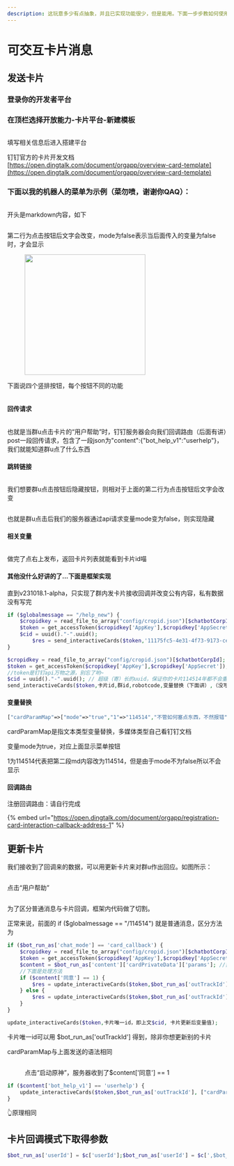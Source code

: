 ```yaml
---
description: 这玩意多少有点抽象，并且已实现功能很少，但是能用。下面一步步教如何使用qwq
---
```


# 可交互卡片消息

## 发送卡片

### 登录你的开发者平台

### 在顶栏选择开放能力-卡片平台-新建模板

<figure><img src="../../.gitbook/assets/image (1).png" alt=""><figcaption></figcaption></figure>

填写相关信息后进入搭建平台

钉钉官方的卡片开发文档[https://open.dingtalk.com/document/orgapp/overview-card-template](https://open.dingtalk.com/document/orgapp/overview-card-template)

### 下面以我的机器人的菜单为示例（菜勿喷，谢谢你QAQ）：

<figure><img src="../../.gitbook/assets/image (2).png" alt=""><figcaption></figcaption></figure>

开头是markdown内容，如下

<figure><img src="../../.gitbook/assets/image (3).png" alt=""><figcaption></figcaption></figure>

第二行为点击按钮后文字会改变，mode为false表示当后面传入的变量为false时，才会显示

<figure><img src="../../.gitbook/assets/image (4).png" alt="" width="277"><figcaption></figcaption></figure>

下面说四个竖排按钮，每个按钮不同的功能

<figure><img src="../../.gitbook/assets/image (5).png" alt=""><figcaption></figcaption></figure>

#### 回传请求

<figure><img src="../../.gitbook/assets/image (8).png" alt=""><figcaption></figcaption></figure>

也就是当群u点击卡片的“用户帮助”时，钉钉服务器会向我们回调路由（后面有讲）post一段回传请求，包含了一段json为"content":{"bot\_help\_v1":"userhelp"}，我们就能知道群u点了什么东西

#### 跳转链接

<figure><img src="../../.gitbook/assets/image (9).png" alt=""><figcaption></figcaption></figure>

我们想要群u点击按钮后隐藏按钮，则相对于上面的第二行为点击按钮后文字会改变

<figure><img src="../../.gitbook/assets/image (10).png" alt=""><figcaption></figcaption></figure>

也就是群u点击后我们的服务器通过api请求变量mode变为false，则实现隐藏

#### 相关变量

<figure><img src="../../.gitbook/assets/image.png" alt=""><figcaption></figcaption></figure>

做完了点右上发布，返回卡片列表就能看到卡片id喵

#### 其他没什么好讲的了...下面是框架实现

直到v231018.1-alpha，只实现了群内发卡片接收回调并改变公有内容，私有数据没有写完

```php
if ($globalmessage == "/help_new") {
    $cropidkey = read_file_to_array("config/cropid.json")[$chatbotCorpId];
    $token = get_accessToken($cropidkey['AppKey'],$cropidkey['AppSecret']);
    $cid = uuid()."-".uuid();
        $res = send_interactiveCards($token,'11175fc5-4e31-4f73-9173-ce66eea596a7.schema',$conversationId,$robotCode,1,["cardParamMap"=>["mode"=>"true","1"=>"114514","不管如何塞点东西，不然报错"=>"不然狠狠厚儒你"]],"",$cid,"xxxx");
}
```

```php
$cropidkey = read_file_to_array("config/cropid.json")[$chatbotCorpId];
$token = get_accessToken($cropidkey['AppKey'],$cropidkey['AppSecret']);
//token是钉钉api万物之源，别忘了哟~
$cid = uuid()."-".uuid(); // 超级（寄）长的uuid，保证你的卡片114514年都不会重复uuid，当然，你可以用自己的
send_interactiveCards($token,卡片id,群id,robotcode,变量替换（下面讲）,（没写完，传空值）,$cid（可选，不写就写null框架自动配置, 回调路由（可选，下面讲）); //这段才是关
```

#### 变量替换

```php
["cardParamMap"=>["mode"=>"true","1"=>"114514","不管如何塞点东西，不然报错"=>"不然狠狠厚儒你"]]
```

cardParamMap是指文本类型变量替换，多媒体类型自己看钉钉文档

变量mode为true，对应上面显示菜单按钮

1为114514代表把第二段md内容改为114514，但是由于mode不为false所以不会显示

#### 回调路由

注册回调路由：请自行完成

{% embed url="https://open.dingtalk.com/document/orgapp/registration-card-interaction-callback-address-1" %}

## 更新卡片

我们接收到了回调来的数据，可以用更新卡片来对群u作出回应。如图所示：

<figure><img src="../../.gitbook/assets/image (37).png" alt=""><figcaption></figcaption></figure>

点击“用户帮助”

<figure><img src="../../.gitbook/assets/image (39).png" alt=""><figcaption></figcaption></figure>

为了区分普通消息与卡片回调，框架内代码做了切割。

正常来说，前面的  if ($globalmessage == "/114514")  就是普通消息，区分方法为

```php
if ($bot_run_as['chat_mode'] == 'card_callback') {
    $cropidkey = read_file_to_array("config/cropid.json")[$chatbotCorpId];
    $token = get_accessToken($cropidkey['AppKey'],$cropidkey['AppSecret']);
    $content = $bot_run_as['content']['cardPrivateData']['params']; //提取用户选择，防止变量冲突的话可以改改
    //下面是处理方法
    if ($content['同意'] == 1) {
        $res = update_interactiveCards($token,$bot_run_as['outTrackId'], ["cardParamMap"=>["title"=>"# 原神，启动！","text"=>"你说的对，但是《原神》是由米哈游自主研发的一款全新开放世界冒险游戏。游戏发生在一个被称作「提瓦特」的幻想世界，在这里，被神选中的人将被授予「神之眼」，导引元素之力。你将扮演一位名为「旅行者」的神秘角色，在自由的旅行中邂逅性格各异、能力独特的同伴们，和他们一起击败强敌，找回失散的亲人——同时，逐步发掘「原神」的真相。"]]);
    } else {
        $res = update_interactiveCards($token,$bot_run_as['outTrackId'], ["cardParamMap"=>["title"=>"# 原神怎么你了","text"=>"差不多得了😅屁大点事都要拐上原神，原神一没招你惹你，二没干伤天害理的事情，到底怎么你了让你一直无脑抹黑，米哈游每天费尽心思的文化输出弘扬中国文化，你这种喷子只会在网上敲键盘诋毁良心公司，中国游戏的未来就是被你这种人毁掉的😅"]]);
    }
}
```

```php
update_interactiveCards($token,卡片唯一id，即上文$cid, 卡片更新后变量值);
```

卡片唯一id可以用  $bot\_run\_as\['outTrackId']  得到，除非你想更新别的卡片

cardParamMap与上面发送的语法相同

<figure><img src="../../.gitbook/assets/image (41).png" alt=""><figcaption><p>点击“启动原神”，服务器收到了$content['同意'] == 1</p></figcaption></figure>

```php
if ($content['bot_help_v1'] == 'userhelp') {
    update_interactiveCards($token,$bot_run_as['outTrackId'], ["cardParamMap"=>["1"=>"/me  个人信息\n/uid <uid>  根据uid查询信息\n/found <word>  根据关键词查询名字\n/api  获取apikey（私聊使用）"]]);
} 
```

👆原理相同

## 卡片回调模式下取得参数

```php
$bot_run_as['userId'] = $c['userId'];$bot_run_as['userId'] = $c[',$bot_run_as['userId'] = $c['userId'];'];
```
